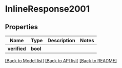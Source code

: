 # InlineResponse2001

## Properties

Name | Type | Description | Notes
------------ | ------------- | ------------- | -------------
**verified** | **bool** |  | 

[[Back to Model list]](../README.md#documentation-for-models) [[Back to API list]](../README.md#documentation-for-api-endpoints) [[Back to README]](../README.md)



